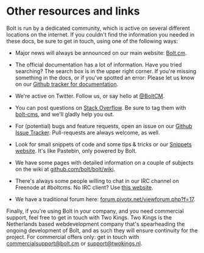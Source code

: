 Other resources and links
=========================

Bolt is run by a dedicated community, which is active on several different locations on
the internet. If you couldn't find the information you needed in these docs, be sure to
get in touch, using one of the following ways:

  - Major news will always be announced on our main website: [Bolt.cm](https://bolt.cm).

  - The official documentation has a lot of information. Have you tried searching? The
    search box is in the upper right corner. If you're missing something in the docs, or
    if you've spotted an error: Please let us know on our [Github tracker for
    documentation](https://github.com/bolt/bolt-docs/issues).

  - We're active on Twitter. Follow us, or say hello at [@BoltCM](https://twitter.com/boltcm). 

  - You can post questions on [Stack Overflow](http://stackoverflow.com). Be sure to tag
    them with [bolt-cms](http://stackoverflow.com/questions/tagged/bolt-cms), and we'll
    gladly help you out.

  - For (potential) bugs and feature requests, open an issue on our [Github Issue Tracker](http://github.com/bolt/bolt/issues). 
    Pull-requests are always welcome, as well.

  - Look for small snippets of code and some tips & tricks or our [Snippets website](https://snippets.bolt.cm). 
    It's like Pastebin, only powered by Bolt.

  - We have some pages with detailed information on a couple of subjects on the wiki at 
    [github.com/bolt/bolt/wiki](https://github.com/bolt/bolt/wiki).

  - There's always some people willing to chat in our IRC channel on Freenode at #boltcms. 
    No IRC client? Use [this website](http://irccloud.com). 

  - We have a traditional forum here: [forum.pivotx.net/viewforum.php?f=17](http://forum.pivotx.net/viewforum.php?f=17).

Finally, if you're using Bolt in your company, and you need commercial support, feel free
to get in touch with Two Kings. Two Kings is the Netherlands based webdevelopment company
that's spearheading the ongoing development of Bolt, and as such they will ensure
continuity for the project. For commercial offers only: get in touch with
[commercialsupport@bolt.cm](mailto:commercialsupport@bolt.cm) or
[support@twokings.nl](mailto:support@twokings.nl).
